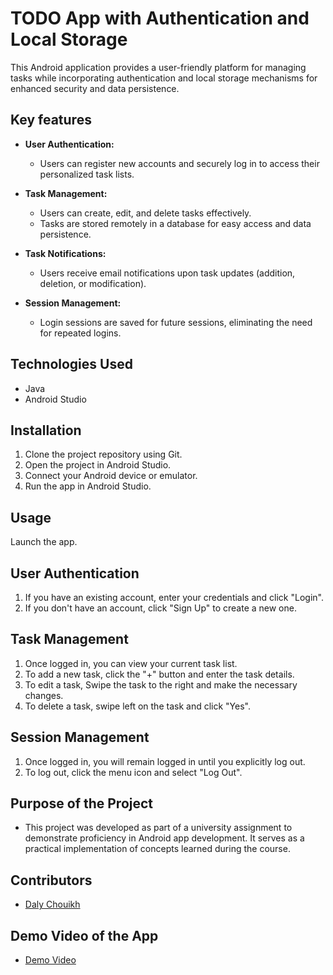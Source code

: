 # TODO App with Authentication and Local Storage

This Android application provides a user-friendly platform for managing tasks while incorporating authentication and local storage mechanisms for enhanced security and data persistence.

## Key features

* **User Authentication:**
    * Users can register new accounts and securely log in to access their personalized task lists.

* **Task Management:**

    * Users can create, edit, and delete tasks effectively.
    * Tasks are stored remotely in a database for easy access and data persistence.

* **Task Notifications:**

    * Users receive email notifications upon task updates (addition, deletion, or modification).

* **Session Management:**

    * Login sessions are saved for future sessions, eliminating the need for repeated logins.

## Technologies Used

* Java
* Android Studio

## Installation

1. Clone the project repository using Git.
2. Open the project in Android Studio.
3. Connect your Android device or emulator.
4. Run the app in Android Studio.

## Usage

Launch the app.

## User Authentication

1. If you have an existing account, enter your credentials and click "Login".
2. If you don't have an account, click "Sign Up" to create a new one.

## Task Management

1. Once logged in, you can view your current task list.
2. To add a new task, click the "+" button and enter the task details.
3. To edit a task, Swipe the task to the right and make the necessary changes.
4. To delete a task, swipe left on the task and click "Yes".


## Session Management

1. Once logged in, you will remain logged in until you explicitly log out.
2. To log out, click the menu icon and select "Log Out".

## Purpose of the Project

* This project was developed as part of a university assignment to demonstrate proficiency in Android app development. It serves as a practical implementation of concepts learned during the course.

## Contributors

* [Daly Chouikh](https://www.github.com/DalyChouikh)

## Demo Video of the App

* [Demo Video](https://drive.google.com/file/d/11JFZtPTqhcAzUSG69zDVSKb8BxZSn4n9/view?usp=sharing)

